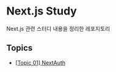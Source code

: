 # Next.js Study

Next.js 관련 스터디 내용을 정리한 레포지토리

## Topics

- [[Topic 01] NextAuth](./topics/01-next-auth/)
